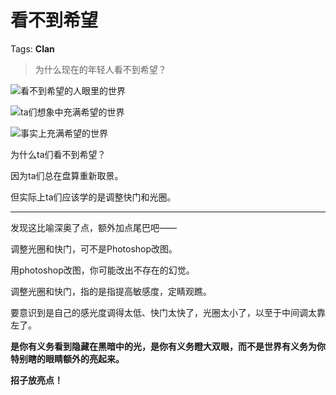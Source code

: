 # 看不到希望

Tags: **Clan**

> 为什么现在的年轻人看不到希望？



![](https://pica.zhimg.com/50/v2-15e723e6ee4170efef9090c5557c2acb_720w.jpg?source=2c26e567)看不到希望的人眼里的世界  


![](https://pic1.zhimg.com/50/v2-94fe4cd698917a0f4a79810233c2de4e_720w.jpg?source=2c26e567)ta们想象中充满希望的世界  


![](https://pic1.zhimg.com/50/v2-416fa5eed1315b6bfa19521ae8e8b4dc_720w.jpg?source=2c26e567)事实上充满希望的世界  


为什么ta们看不到希望？

因为ta们总在盘算重新取景。

但实际上ta们应该学的是调整快门和光圈。



---

发现这比喻深奥了点，额外加点尾巴吧——

调整光圈和快门，可不是Photoshop改图。

用photoshop改图，你可能改出不存在的幻觉。

调整光圈和快门，指的是指提高敏感度，定睛观瞧。

要意识到是自己的感光度调得太低、快门太快了，光圈太小了，以至于中间调太靠左了。

**是你有义务看到隐藏在黑暗中的光，是你有义务瞪大双眼，而不是世界有义务为你特别瞎的眼睛额外的亮起来。**

**招子放亮点！**



